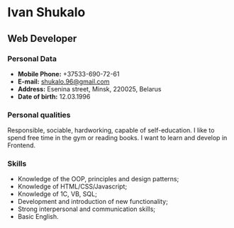 # Ivan Shukalo

## Web Developer

### Personal Data

* **Mobile Phone:** +37533-690-72-61
* **E-mail:** shukalo.96@gmail.com
* **Address:** Esenina street, Minsk, 220025, Belarus
* **Date of birth:** 12.03.1996

### Personal qualities

Responsible, sociable, hardworking, capable of self-education. I like to spend free time in the gym or reading books. I want to learn and develop in Frontend.

### Skills

* Knowledge of the OOP, principles and design patterns;
* Knowledge of HTML/CSS/Javascript;
* Knowledge of 1C, VB, SQL;
* Development and introduction of new functionality;
* Strong interpersonal and communication skills;
* Basic English.